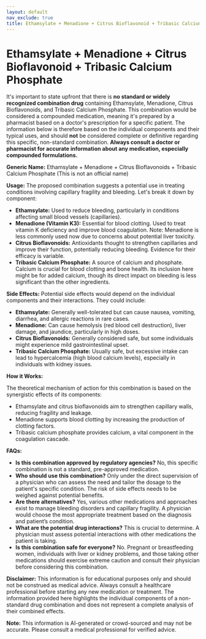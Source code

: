 ```yaml
---
layout: default
nav_exclude: true
title: Ethamsylate + Menadione + Citrus Bioflavonoid + Tribasic Calcium Phosphate
---
```


# Ethamsylate + Menadione + Citrus Bioflavonoid + Tribasic Calcium Phosphate

It's important to state upfront that there is **no standard or widely recognized combination drug** containing Ethamsylate, Menadione, Citrus Bioflavonoids, and Tribasic Calcium Phosphate.  This combination would be considered a compounded medication, meaning it's prepared by a pharmacist based on a doctor's prescription for a specific patient.  The information below is therefore based on the individual components and their typical uses, and should **not** be considered complete or definitive regarding this specific, non-standard combination.  **Always consult a doctor or pharmacist for accurate information about any medication, especially compounded formulations.**


**Generic Name:**  Ethamsylate + Menadione + Citrus Bioflavonoids + Tribasic Calcium Phosphate (This is not an official name)

**Usage:** The proposed combination suggests a potential use in treating conditions involving capillary fragility and bleeding.  Let's break it down by component:

* **Ethamsylate:** Used to reduce bleeding, particularly in conditions affecting small blood vessels (capillaries).
* **Menadione (Vitamin K3):**  Essential for blood clotting.  Used to treat vitamin K deficiency and improve blood coagulation.  Note: Menadione is less commonly used now due to concerns about potential liver toxicity.
* **Citrus Bioflavonoids:**  Antioxidants thought to strengthen capillaries and improve their function, potentially reducing bleeding.  Evidence for their efficacy is variable.
* **Tribasic Calcium Phosphate:** A source of calcium and phosphate. Calcium is crucial for blood clotting and bone health.  Its inclusion here might be for added calcium, though its direct impact on bleeding is less significant than the other ingredients.


**Side Effects:** Potential side effects would depend on the individual components and their interactions.  They could include:

* **Ethamsylate:**  Generally well-tolerated but can cause nausea, vomiting, diarrhea, and allergic reactions in rare cases.
* **Menadione:**  Can cause hemolysis (red blood cell destruction), liver damage, and jaundice, particularly in high doses.
* **Citrus Bioflavonoids:**  Generally considered safe, but some individuals might experience mild gastrointestinal upset.
* **Tribasic Calcium Phosphate:** Usually safe, but excessive intake can lead to hypercalcemia (high blood calcium levels), especially in individuals with kidney issues.

**How it Works:**

The theoretical mechanism of action for this combination is based on the synergistic effects of its components:

* Ethamsylate and citrus bioflavonoids aim to strengthen capillary walls, reducing fragility and leakage.
* Menadione supports blood clotting by increasing the production of clotting factors.
* Tribasic calcium phosphate provides calcium, a vital component in the coagulation cascade.

**FAQs:**

* **Is this combination approved by regulatory agencies?** No, this specific combination is not a standard, pre-approved medication.
* **Who should use this combination?** Only under the direct supervision of a physician who can assess the need and tailor the dosage to the patient's specific condition.  The risk of side effects needs to be weighed against potential benefits.
* **Are there alternatives?** Yes, various other medications and approaches exist to manage bleeding disorders and capillary fragility. A physician would choose the most appropriate treatment based on the diagnosis and patient’s condition.
* **What are the potential drug interactions?** This is crucial to determine. A physician must assess potential interactions with other medications the patient is taking.
* **Is this combination safe for everyone?** No.  Pregnant or breastfeeding women, individuals with liver or kidney problems, and those taking other medications should exercise extreme caution and consult their physician before considering this combination.


**Disclaimer:** This information is for educational purposes only and should not be construed as medical advice. Always consult a healthcare professional before starting any new medication or treatment.  The information provided here highlights the individual components of a non-standard drug combination and does not represent a complete analysis of their combined effects.


**Note:** This information is AI-generated or crowd-sourced and may not be accurate. Please consult a medical professional for verified advice.